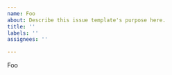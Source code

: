 ```yaml
---
name: Foo
about: Describe this issue template's purpose here.
title: ''
labels: ''
assignees: ''

---
```


Foo
